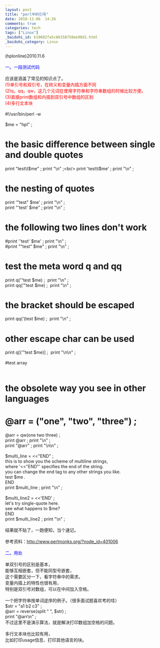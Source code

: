 ```yaml
---
layout: post
title: "perl中的引号"
date: 2010-11-06  14:26
comments: true
categories: tech
tags: ["Linux"]
_baiduhi_id: b10602fa5c86358758ee90d1.html
_baiduhi_category: Linux
---
```


(hplonline)2010.11.6<br/><font color="#0000ff"><br/>
一。一段测试代码</font><br/><br/>
应该是涵盖了常见的知识点了。<br/><font color="#ff0000">(1)单引号和双引号，在转义和变量内插方面不同<br/>
(2)q，qq，qw，这几个元词在使用字符串和字符串数组的时候比较方便。<br/>
(3)直接print数组和内插到双引号中数组的区别<br/>
(4)多行文本块</font><br/><br/>
#!/usr/bin/perl -w <br/><br/>
$me = "hpl" ;<br/>
# the basic difference between single and double quotes<br/>
print "test\t$me" ; print "\n" ;<br/>
print 'test\t$me' ; print "\n" ;<br/>
# the nesting of quotes <br/>
print '"test" $me' ; print "\n" ;<br/>
print "'test' $me" ; print "\n" ;<br/>
# the following two lines don't work<br/>
#print ''test' $me' ; print "\n" ;<br/>
#print ""test" $me" ; print "\n" ;<br/>
# test the meta word q and qq<br/>
print q('"test $me) ;  print "\n" ;<br/>
print qq('"test $me) ;  print "\n" ;<br/>
# the bracket should be escaped<br/>
print qq('\(test $me) ;  print "\n" ;<br/>
# other escape char can be used<br/>
print q[('"test $me)] ;  print "\n\n" ;<br/><br/>
#test array<br/><br/>
# the obsolete way you see in other languages<br/>
# @arr = ("one", "two", "three") ; <br/>
@arr = qw(one two three) ;<br/>
print @arr ; print "\n" ;<br/>
print "@arr" ; print "\n\n" ;<br/><br/>
$multi_line = &lt;&lt;"END" ;<br/>
this is to show you the scheme of multiline strings,<br/>
where '&lt;&lt;"END"' specifies the end of the string.<br/>
you can change the end tag to any other strings you like.<br/>
test $me .<br/>
END<br/>
print $multi_line ; print "\n" ;<br/><br/>
$multi_line2 = &lt;&lt;'END' ;<br/>
let's try single-quote here.<br/>
see what happens to $me?<br/>
END<br/>
print $multi_line2 ; print "\n" ;<br/><br/>
结果就不贴了，一跑便知，当个速记。<br/><br/>
参考资料：<a href="http://www.perlmonks.org/?node_id=401006" target="_blank">http://www.perlmonks.org/?node_id=401006</a><br/><br/><font color="#0000ff">二。用处</font><br/><br/>
单双引号的区别是基本，<br/>
能够互相嵌套，但不能同型号嵌套，<br/>
这个需要区分一下，看字符串中的需求。<br/>
变量内插上的特性也很有用，<br/>
特别是双引号对数组，可以在中间加入空格。<br/><br/>
一个把字符串按单词逆序的例子。（很多面试题喜欢考的哇）<br/>
$str = "a1 b2 c3" ;<br/>
@arr = reverse(split " ", $str) ; <br/>
print "@arr\n" ;<br/>
不过这里不是演示算法，就是解决打印数组加空格的问题。<br/><br/>
多行文本块也比较有用，<br/>
比如打印usage信息、打印其他语言的块。<br/><br/>
